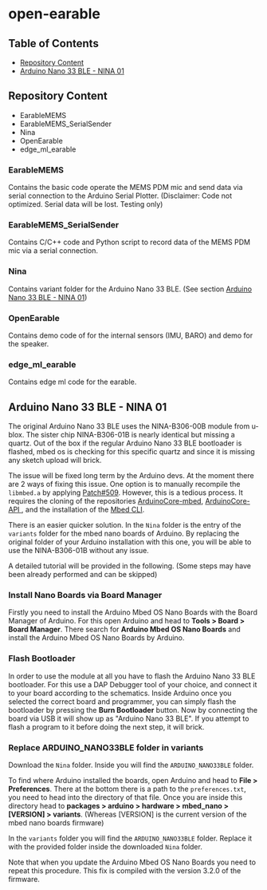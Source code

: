 # open-earable

## Table of Contents
- [Repository Content](#Repository-Content)
- [Arduino Nano 33 BLE - NINA 01](#Arduino-Nano-33-BLE---NINA-01)

## Repository Content
- EarableMEMS
- EarableMEMS_SerialSender
- Nina
- OpenEarable
- edge_ml_earable

### EarableMEMS
Contains the basic code operate the MEMS PDM mic and send data via serial connection to the Arduino Serial Plotter.
(Disclaimer: Code not optimized. Serial data will be lost. Testing only)

### EarableMEMS_SerialSender
Contains C/C++ code and Python script to record data of the MEMS PDM mic via a serial connection.

### Nina
Contains variant folder for the Arduino Nano 33 BLE.
(See section [Arduino Nano 33 BLE - NINA 01](#Arduino-Nano-33-BLE---NINA-01))

### OpenEarable
Contains demo code of for the internal sensors (IMU, BARO) and demo for the speaker.

### edge_ml_earable
Contains edge ml code for the earable.

## Arduino Nano 33 BLE - NINA 01

The original Arduino Nano 33 BLE uses the NINA-B306-00B module from u-blox.
The sister chip NINA-B306-01B is nearly identical but missing a quartz. Out of the box if the regular Arduino Nano 33 BLE bootloader is flashed, mbed os is checking for this specific quartz and since it is missing any sketch upload will brick.

The issue will be fixed long term by the Arduino devs.
At the moment there are 2 ways of fixing this issue.
One option is to manually recompile the `libmbed.a` by applying [Patch#509](https://github.com/arduino/ArduinoCore-mbed/pull/509).
However, this is a tedious process. It requires the cloning of the repositories [ArduinoCore-mbed](https://github.com/arduino/ArduinoCore-mbed), [ArduinoCore-API
](https://github.com/arduino/ArduinoCore-API), and the installation of the [Mbed CLI](https://os.mbed.com/docs/mbed-os/v6.15/quick-start/build-with-mbed-cli.html).

There is an easier quicker solution.
In the `Nina` folder is the entry of the `variants` folder for the mbed nano boards of Arduino.
By replacing the original folder of your Arduino installation with this one, you will be able to use the NINA-B306-01B without any issue.

A detailed tutorial will be provided in the following.
(Some steps may have been already performed and can be skipped)

### Install Nano Boards via Board Manager
Firstly you need to install the Arduino Mbed OS Nano Boards with the Board Manager of Arduino.
For this open Arduino and head to **Tools > Board > Board Manager**.
There search for **Arduino Mbed OS Nano Boards** and install the Arduino Mbed OS Nano Boards by Arduino.

### Flash Bootloader
In order to use the module at all you have to flash the Arduino Nano 33 BLE bootloader.
For this use a DAP Debugger tool of your choice, and connect it to your board according to the schematics.
Inside Arduino once you selected the correct board and programmer, you can simply flash the bootloader by pressing the **Burn Bootloader** button.
Now by connecting the board via USB it will show up as "Arduino Nano 33 BLE". If you attempt to flash a program to it before doing the next step, it will brick.

### Replace ARDUINO_NANO33BLE folder in variants
Download the `Nina` folder. Inside you will find the `ARDUINO_NANO33BLE` folder.

To find where Arduino installed the boards, open Arduino and head to **File > Preferences**.
There at the bottom there is a path to the `preferences.txt`, you need to head into the directory of that file.
Once you are inside this directory head to **packages > arduino > hardware > mbed_nano > [VERSION] > variants**.
(Whereas [VERSION] is the current version of the mbed nano boards firmware)

In the `variants` folder you will find the `ARDUINO_NANO33BLE` folder. Replace it with the provided folder inside the downloaded `Nina` folder.

Note that when you update the Arduino Mbed OS Nano Boards you need to repeat this procedure. This fix is compiled with the version 3.2.0 of the firmware.